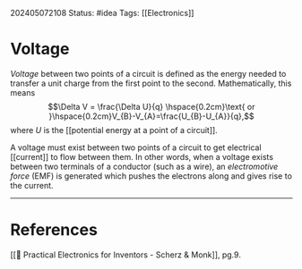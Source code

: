 202405072108
Status: #idea
Tags: [[Electronics]]

# Voltage

*Voltage* between two points of a circuit is defined as the energy needed to transfer a unit charge from the first point to the second. Mathematically, this means
$$\Delta V = \frac{\Delta U}{q} \hspace{0.2cm}\text{ or }\hspace{0.2cm}V_{B}-V_{A}=\frac{U_{B}-U_{A}}{q},$$
where $U$ is the [[potential energy at a point of a circuit]].

A voltage must exist between two points of a circuit to get electrical [[current]] to flow between them. In other words, when a voltage exists between two terminals of a conductor (such as a wire), an *electromotive force* (EMF) is generated which pushes the electrons along and gives rise to the current.

___
# References
[[📕 Practical Electronics for Inventors - Scherz & Monk]], pg.9.